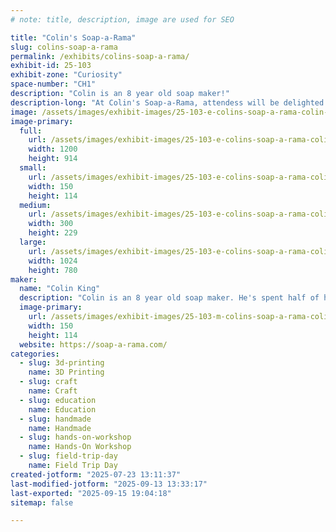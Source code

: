 ```yaml
---
# note: title, description, image are used for SEO

title: "Colin's Soap-a-Rama"
slug: colins-soap-a-rama
permalink: /exhibits/colins-soap-a-rama/
exhibit-id: 25-103
exhibit-zone: "Curiosity"
space-number: "CH1"
description: "Colin is an 8 year old soap maker!"
description-long: "At Colin's Soap-a-Rama, attendess will be delighted by learning about soap from an 8 year old! Soap Demonstrations and take home make-it-yourself kits are just part of the fun!"
image: /assets/images/exhibit-images/25-103-e-colins-soap-a-rama-colin-soap-mfo-2024-7779-300x229.jpg
image-primary: 
  full:
    url: /assets/images/exhibit-images/25-103-e-colins-soap-a-rama-colin-soap-mfo-2024-7779-full.jpg
    width: 1200
    height: 914
  small:
    url: /assets/images/exhibit-images/25-103-e-colins-soap-a-rama-colin-soap-mfo-2024-7779-150x114.jpg
    width: 150
    height: 114
  medium:
    url: /assets/images/exhibit-images/25-103-e-colins-soap-a-rama-colin-soap-mfo-2024-7779-300x229.jpg
    width: 300
    height: 229
  large:
    url: /assets/images/exhibit-images/25-103-e-colins-soap-a-rama-colin-soap-mfo-2024-7779-1024x780.jpg
    width: 1024
    height: 780
maker: 
  name: "Colin King"
  description: "Colin is an 8 year old soap maker. He's spent half of his life learning the art of scent and foam!"
  image-primary:
    url: /assets/images/exhibit-images/25-103-m-colins-soap-a-rama-colin-soap-mfo-2024-150x114.jpg
    width: 150
    height: 114
  website: https://soap-a-rama.com/
categories: 
  - slug: 3d-printing
    name: 3D Printing
  - slug: craft
    name: Craft
  - slug: education
    name: Education
  - slug: handmade
    name: Handmade
  - slug: hands-on-workshop
    name: Hands-On Workshop
  - slug: field-trip-day
    name: Field Trip Day
created-jotform: "2025-07-23 13:11:37"
last-modified-jotform: "2025-09-13 13:33:17"
last-exported: "2025-09-15 19:04:18"
sitemap: false

---
```


